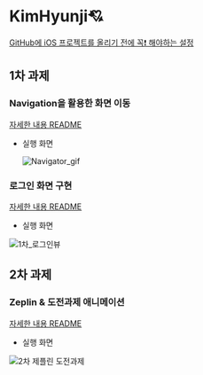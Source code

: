 # KimHyunji💘

[GitHub에 iOS 프로젝트를 올리기 전에 꼭❗️ 해야하는 설정](https://github.com/26th-SOPT-iOS/KimHyunji/blob/master/Github_README.md)

## 1차 과제

### Navigation을 활용한 화면 이동

[자세한 내용 README](https://github.com/26th-SOPT-iOS/KimHyunji/blob/master/1st_Navigation.md)

* 실행 화면
  
  
  
  ![Navigator_gif](https://user-images.githubusercontent.com/49138331/80204587-1e371780-8664-11ea-911c-2f6f31ed06a5.gif)



### 로그인 화면 구현

[자세한 내용 README](https://github.com/26th-SOPT-iOS/KimHyunji/blob/master/1st_LoginView.md)

* 실행 화면

![1차_로그인뷰](https://user-images.githubusercontent.com/49138331/80957629-83e28b00-8e3e-11ea-8aec-6758df8d62fe.gif)



## 2차 과제

### Zeplin & 도전과제 애니메이션

[자세한 내용 README](https://github.com/26th-SOPT-iOS/KimHyunji/blob/master/2nd_Zeplin%26Animation.md)

* 실행 화면

![2차 제플린 도전과제](https://user-images.githubusercontent.com/49138331/80961767-98c31c80-8e46-11ea-9c3e-b02a4a69655e.gif)

